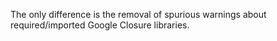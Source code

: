 
The only difference is the removal of spurious warnings about required/imported Google Closure libraries.